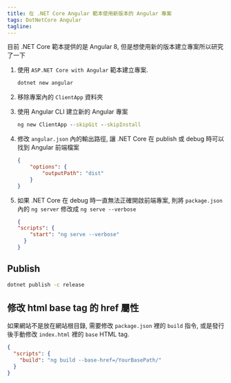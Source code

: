 ```yaml
---
title: 在 .NET Core Angular 範本使用新版本的 Angular 專案
tags: DotNetCore Angular
tagline: 
---
```


目前 .NET Core 範本提供的是 Angular 8, 但是想使用新的版本建立專案所以研究了一下

1. 使用 `ASP.NET Core with Angular` 範本建立專案.

    ```cmd
    dotnet new angular
    ```

1. 移除專案內的 `ClientApp` 資料夾

1. 使用 Angular CLI 建立新的 Angular 專案

    ```cmd
    ng new ClientApp --skipGit --skipInstall
    ```

1. 修改 `angular.json` 內的輸出路徑, 讓 .NET Core 在 publish 或 debug 時可以找到 Angular 前端檔案

    ```json
    {
        "options": {
            "outputPath": "dist"
        }
    }
    ```

1. 如果 .NET Core 在 debug 時一直無法正確開啟前端專案, 則將 `package.json` 內的 `ng server` 修改成 `ng serve --verbose`

    ```json
    {
    "scripts": {
        "start": "ng serve --verbose"
      }
    }
    ```

## Publish

```cmd
dotnet publish -c release
```

## 修改 html base tag 的 href 屬性

如果網站不是放在網站根目錄, 需要修改 `package.json` 裡的 `build` 指令, 或是發行後手動修改 `index.html` 裡的 `base` HTML tag.

```json
{
  "scripts": {
    "build": "ng build --base-href=/YourBasePath/"
  }
}
```
